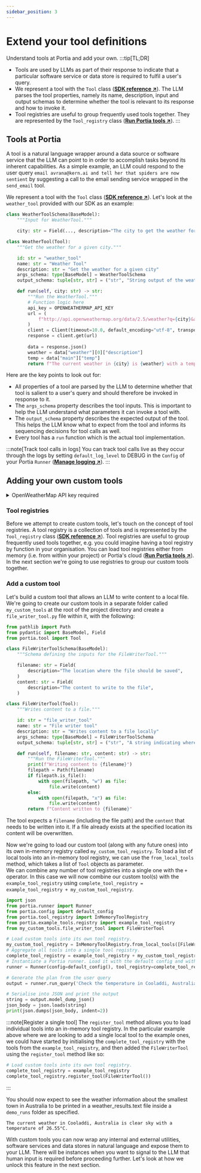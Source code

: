 ```yaml
---
sidebar_position: 3
---
```


# Extend your tool definitions 
Understand tools at Portia and add your own.
:::tip[TL;DR]
- Tools are used by LLMs as part of their response to indicate that a particular software service or data store is required to fulfil a user's query.
- We represent a tool with the `Tool` class (<a href="/SDK/portia/tool" target="_blank">**SDK reference ↗**</a>). The LLM parses the tool properties, namely its name, description, input and output schemas to determine whether the tool is relevant to its response and how to invoke it.
- Tool registries are useful to group frequently used tools together. They are represented by the `Tool_registry` class (<a href="/SDK/portia/tool_registry" target="_blank">**Run Portia tools ↗**</a>).
:::

## Tools at Portia
A tool is a natural language wrapper around a data source or software service that the LLM can point to in order to accomplish tasks beyond its inherent capabilities. As a simple example, an LLM could respond to the user query `email avrana@kern.ai and tell her that spiders are now sentient` by suggesting a call to the email sending service wrapped in the `send_email` tool.

We represent a tool with the `Tool` class (<a href="/SDK/portia/tool" target="_blank">**SDK reference ↗**</a>). Let's look at the `weather_tool` provided with our SDK as an example:
```python weather_tool.py
class WeatherToolSchema(BaseModel):
    """Input for WeatherTool."""

    city: str = Field(..., description="The city to get the weather for")

class WeatherTool(Tool):
    """Get the weather for a given city."""

    id: str = "weather_tool"
    name: str = "Weather Tool"
    description: str = "Get the weather for a given city"
    args_schema: type[BaseModel] = WeatherToolSchema
    output_schema: tuple[str, str] = ("str", "String output of the weather with temp and city")

    def run(self, city: str) -> str:
        """Run the WeatherTool."""
        # Function logic here
        api_key = OPENWEATHERMAP_API_KEY
        url = (
            f"http://api.openweathermap.org/data/2.5/weather?q={city}&appid={api_key}&units=metric"
        )
        client = Client(timeout=10.0, default_encoding="utf-8", transport=HTTPTransport(retries=3))
        response = client.get(url)
        
        data = response.json()
        weather = data["weather"][0]["description"]
        temp = data["main"]["temp"]
        return f"The current weather in {city} is {weather} with a temperature of {temp}°C."

```
Here are the key points to look out for:
- All properties of a tool are parsed by the LLM to determine whether that tool is salient to a user's query and should therefore be invoked in response to it.
- The `args_schema` property describes the tool inputs. This is important to help the LLM understand what parameters it can invoke a tool with.
- The `output_schema` property describes the expected output of the tool. This helps the LLM know what to expect from the tool and informs its sequencing decisions for tool calls as well.
- Every tool has a `run` function which is the actual tool implementation.

:::note[Track tool calls in logs]
You can track tool calls live as they occur through the logs by setting `default_log_level` to DEBUG in the `Config` of your Portia `Runner` (<a href="/product/Plan%20and%20run%20workflows/Manage%20config%20options#manage-logging)" target="_blank">**Manage logging ↗**</a>).
:::

## Adding your own custom tools
<details>
<summary>OpenWeatherMap API key required</summary>
:::info
We will use a simple GET endpoint from OpenWeatherMap in this section. Please sign up to obtain an API key from them (<a href="https://home.openweathermap.org/users/sign_in" target="_blank">**↗**</a>) and set it in the environment variable `OPENWEATHERMAP_API_KEY`.
:::
</details>

### Tool registries
Before we attempt to create custom tools, let's touch on the concept of tool registries. A tool registry is a collection of tools and is represented by the `Tool_registry` class (<a href="/product/Use%20Portia%20tools%20and%20workflow%20service/Run%20Portia%20tools" target="_blank">**SDK reference ↗**</a>). Tool registries are useful to group frequently used tools together, e.g. you could imagine having a tool registry by function in your organisation. You can load tool registries either from memory (i.e. from within your project) or Portia's cloud (<a href="/SDK/portia/tool_registry" target="_blank">**Run Portia tools ↗**</a>). In the next section we're going to use registries to group our custom tools together.

### Add a custom tool
Let's build a custom tool that allows an LLM to write content to a local file. We're going to create our custom tools in a separate folder called `my_custom_tools` at the root of the project directory and create a `file_writer_tool.py` file within it, with the following:
```python title="file_writer_tool.py"
from pathlib import Path
from pydantic import BaseModel, Field
from portia.tool import Tool

class FileWriterToolSchema(BaseModel):
    """Schema defining the inputs for the FileWriterTool."""

    filename: str = Field(
        description="The location where the file should be saved",
    )
    content: str = Field(
        description="The content to write to the file",
    )

class FileWriterTool(Tool):
    """Writes content to a file."""

    id: str = "file_writer_tool"
    name: str = "File writer tool"
    description: str = "Writes content to a file locally"
    args_schema: type[BaseModel] = FileWriterToolSchema
    output_schema: tuple[str, str] = ("str", "A string indicating where the content was written to")

    def run(self, filename: str, content: str) -> str:
        """Run the FileWriterTool."""
        print(f"Writing content to {filename}")
        filepath = Path(filename)
        if filepath.is_file():
            with open(filepath, "w") as file:
                file.write(content)
        else:
            with open(filepath, "x") as file:
                file.write(content)
        return f"Content written to {filename}"
```

The tool expects a `filename` (including the file path) and the `content` that needs to be written into it. If a file already exists at the specified location its content will be overwritten.

Now we're going to load our custom tool (along with any future ones) into its own in-memory registry called `my_custom_tool_registry`. To load a list of local tools into an in-memory tool registry, we can use the `from_local_tools` method, which takes a list of `Tool` objects as parameter.<br/>
We can combine any number of tool registries into a single one with the `+` operator. In this case we will now combine our custom tool(s) with the `example_tool_registry` using `complete_tool_registry = example_tool_registry + my_custom_tool_registry`.

```python title="main.py"
import json
from portia.runner import Runner
from portia.config import default_config
from portia.tool_registry import InMemoryToolRegistry
from portia.example_tools.registry import example_tool_registry
from my_custom_tools.file_writer_tool import FileWriterTool

# Load custom tools into its own tool registry.
my_custom_tool_registry = InMemoryToolRegistry.from_local_tools([FileWriterTool()])
# Aggregate all tools into a single tool registry.
complete_tool_registry = example_tool_registry + my_custom_tool_registry
# Instantiate a Portia runner. Load it with the default config and with the tools above
runner = Runner(config=default_config(), tool_registry=complete_tool_registry)

# Generate the plan from the user query
output = runner.run_query('Check the temperature in Cooladdi, Australia and write the result to "demo_runs/weather_result.txt"')

# Serialise into JSON and print the output
string = output.model_dump_json()
json_body = json.loads(string)
print(json.dumps(json_body, indent=2))
```
:::note[Register a single tool]
The `register_tool` method allows you to load individual tools into an in-memory tool registry. In the particular example above where we are looking to add a single local tool to the example ones, we could have started by initialising the `complete_tool_registry` with the tools from the `example_tool_registry`, and then added the `FileWriterTool` using the `register_tool` method like so:
```python
# Load custom tools into its own tool registry.
complete_tool_registry = example_tool_registry
complete_tool_registry.register_tool(FileWriterTool())
```
:::

You should now expect to see the weather information about the smallest town in Australia to be printed in a weather_results.text file inside a `demo_runs` folder as specified.
```text title="demo runs > weather_results.txt"
The current weather in Cooladdi, Australia is clear sky with a temperature of 26.55°C.
```

With custom tools you can now wrap any internal and external utilities, software services and data stores in natural language and expose them to your LLM. There will be instances when you want to signal to the LLM that human input is required before proceeding further. Let's look at how we unlock this feature in the next section.